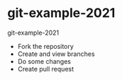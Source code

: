 # git-example-2021
git-example-2021

- Fork the repository
- Create and view branches
- Do some changes
- Create pull request